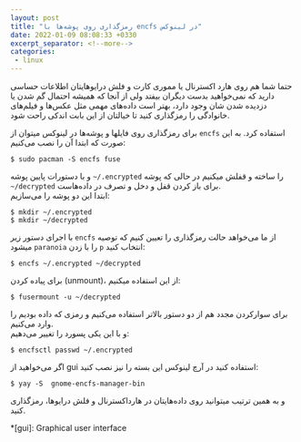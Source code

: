 ```yaml
---
layout: post
title: "رمزگذاری روی پوشه‌ها با encfs در لینوکس"
date: 2022-01-09 08:08:33 +0330
excerpt_separator: <!--more-->
categories:
 - linux
---
```

حتما شما هم روی هارد اکسترنال یا مموری کارت و فلش درایو‌هایتان اطلاعات حساسی دارید که نمی‌خواهید بدست دیگران بیفتد ولی از آنجا که همیشه احتمال گم شدن یا دزدیده شدن شان وجود دارد، بهتر است داده‌های مهمی مثل عکس‌‌ها و فیلم‌های خانوادگی را رمزگذاری کنید تا خیالتان از این بابت اندکی راحت شود.  
<!--more-->
برای رمزگذاری روی فایلها و پوشه‌ها در لینوکس میتوان از `encfs` استفاده کرد.
به این صورت که ابتدا آن را نصب می‌کنیم:
```console
$ sudo pacman -S encfs fuse
```
و با دستورات پایین پوشه `~/.encrypted` را ساخته و قفلش میکنیم در حالی که پوشه `~/decrypted` برای باز کردن قفل و دخل و تصرف در داده‌هاست.  
ابتدا این دو پوشه را می‌سازیم:
```console
$ mkdir ~/.encrypted
$ mkdir ~/decrypted
```
با اجرای دستور زیر `encfs` از ما می‌خواهد حالت رمزگذاری را تعیین کنیم که توصیه میشود `paranoia` را با زدن `p` انتخاب کنید:
```console
$ encfs ~/.encrypted ~/decrypted
```
برای پیاده کردن (unmount)، از این استفاده میکنیم:
```console
$ fusermount -u ~/decrypted
```
برای سوارکردن مجدد هم از دو دستور بالاتر استفاده می‌کنیم و رمزی که داده بودیم را وارد می‌کنیم.  
و با این یکی پسورد را تغییر می‌دهیم:
```console
$ encfsctl passwd ~/.encrypted
```
اگر می‌خواهید از gui استفاده کنید در آرچ لینوکس این بسته را نیز نصب کنید:
```console
$ yay -S  gnome-encfs-manager-bin
```
و به همین ترتیب میتوانید روی داده‌هایتان در هارداکسترنال و فلش درایوها، رمزگذاری کنید.

*[gui]: Graphical user interface